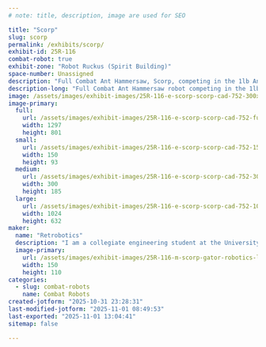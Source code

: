 ```yaml
---
# note: title, description, image are used for SEO

title: "Scorp"
slug: scorp
permalink: /exhibits/scorp/
exhibit-id: 25R-116
combat-robot: true
exhibit-zone: "Robot Ruckus (Spirit Building)"
space-number: Unassigned
description: "Full Combat Ant Hammersaw, Scorp, competing in the 1lb Antweight bracket at Robot Ruckus 2025."
description-long: "Full Combat Ant Hammersaw robot competing in the 1lb Antweight bracket at Robot Ruckus 2025. The robot was designed and manufactured by a member of Gator Robotics at the University of Florida."
image: /assets/images/exhibit-images/25R-116-e-scorp-scorp-cad-752-300x185.png
image-primary: 
  full:
    url: /assets/images/exhibit-images/25R-116-e-scorp-scorp-cad-752-full.png
    width: 1297
    height: 801
  small:
    url: /assets/images/exhibit-images/25R-116-e-scorp-scorp-cad-752-150x93.png
    width: 150
    height: 93
  medium:
    url: /assets/images/exhibit-images/25R-116-e-scorp-scorp-cad-752-300x185.png
    width: 300
    height: 185
  large:
    url: /assets/images/exhibit-images/25R-116-e-scorp-scorp-cad-752-1024x632.png
    width: 1024
    height: 632
maker: 
  name: "Retrobotics"
  description: "I am a collegiate engineering student at the University of Florida and a part of Gator Robotics, competing in Robot Ruckus 2025 with a 1lb antweight combat robot."
  image-primary:
    url: /assets/images/exhibit-images/25R-116-m-scorp-gator-robotics-logo-300x219.png
    width: 150
    height: 110
categories: 
  - slug: combat-robots
    name: Combat Robots
created-jotform: "2025-10-31 23:28:31"
last-modified-jotform: "2025-11-01 08:49:53"
last-exported: "2025-11-01 13:04:41"
sitemap: false

---
```


